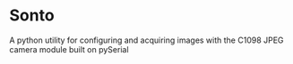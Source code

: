 Sonto
=====

A python utility for configuring and acquiring images with the C1098 JPEG camera module built on pySerial
